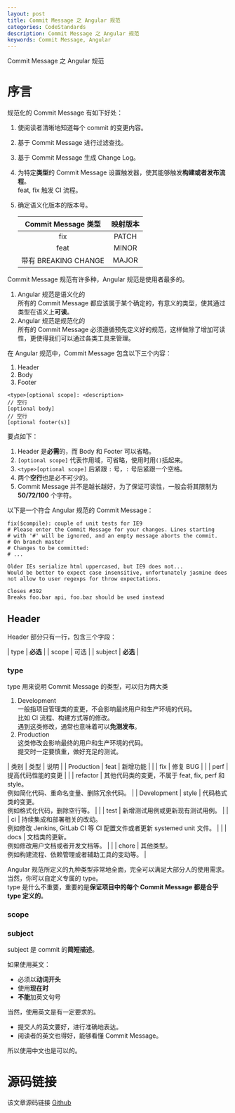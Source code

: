 ```yaml
---
layout: post
title: Commit Message 之 Angular 规范
categories: CodeStandards
description: Commit Message 之 Angular 规范
keywords: Commit Message, Angular
---
```


Commit Message 之 Angular 规范

# 序言

规范化的 Commit Message 有如下好处：<br>
1. 使阅读者清晰地知道每个 commit 的变更内容。
2. 基于 Commit Message 进行过滤查找。
3. 基于 Commit Message 生成 Change Log。
4. 为特定**类型**的 Commit Message 设置触发器，使其能够触发**构建或者发布流程**。<br>
	feat, fix 触发 CI 流程。
5. 确定语义化版本的版本号。

	| Commit Message 类型 | 映射版本 |
	| :--: | :--: |
	| fix | PATCH |
	| feat | MINOR |
	| 带有 BREAKING CHANGE | MAJOR |

Commit Message 规范有许多种，Angular 规范是使用者最多的。
1. Angular 规范是语义化的<br>
	所有的 Commit Message 都应该属于某个确定的，有意义的类型，使其通过类型在语义上**可读**。
2. Angular 规范是规范化的<br>
	所有的 Commit Message 必须遵循预先定义好的规范，这样做除了增加可读性，更使得我们可以通过各类工具来管理。

在 Angular 规范中，Commit Message 包含以下三个内容：
1. Header
2. Body
3. Footer

```
<type>[optional scope]: <description>
// 空行
[optional body]
// 空行
[optional footer(s)]
```

要点如下：
1. Header 是**必需**的，而 Body 和 Footer 可以省略。
2. `[optional scope]` 代表作用域，可省略，使用时用`()`括起来。
3. `<type>[optional scope]` 后紧跟 `:` 号，`:` 号后紧跟一个空格。
4. 两个**空行**也是必不可少的。
5. Commit Message 并不是越长越好，为了保证可读性，一般会将其限制为 **50/72/100** 个字符。

以下是一个符合 Angular 规范的 Commit Message：
```
fix($compile): couple of unit tests for IE9
# Please enter the Commit Message for your changes. Lines starting
# with '#' will be ignored, and an empty message aborts the commit.
# On branch master
# Changes to be committed:
# ...

Older IEs serialize html uppercased, but IE9 does not...
Would be better to expect case insensitive, unfortunately jasmine does
not allow to user regexps for throw expectations.

Closes #392
Breaks foo.bar api, foo.baz should be used instead
```

## Header
Header 部分只有一行，包含三个字段：

| type | **必选** |
| scope | 可选 |
| subject | **必选** |
	
### type
type 用来说明 Commit Message 的类型，可以归为两大类
1. Development<br>
	一般指项目管理类的变更，不会影响最终用户和生产环境的代码。<br>
	比如 CI 流程、构建方式等的修改。<br>
	遇到这类修改，通常也意味着可以**免测发布**。
2. Production<br>
	这类修改会影响最终的用户和生产环境的代码。<br>
	提交时一定要慎重，做好充足的测试。
	
| 类别 | 类型 | 说明 |
| Production | feat | 新增功能 |
|  | fix | 修复 BUG |
|  | perf | 提高代码性能的变更 |
|  | refactor | 其他代码类的变更，不属于 feat, fix, perf 和 style。<br>例如简化代码、重命名变量、删除冗余代码。 | 
| Development | style | 代码格式类的变更。<br>	例如格式化代码，删除空行等。 | 
|  | test | 新增测试用例或更新现有测试用例。 | 
|  | ci | 持续集成和部署相关的改动。<br>例如修改 Jenkins, GitLab CI 等 CI 配置文件或者更新 systemed unit 文件。 | 
|  | docs | 文档类的更新。<br>例如修改用户文档或者开发文档等。 | 
|  | chore | 其他类型。<br>例如构建流程、依赖管理或者辅助工具的变动等。 | 

Angular 规范所定义的九种类型非常地全面，完全可以满足大部分人的使用需求。<br>
当然，你可以自定义专属的 type。<br>
type 是什么不重要，重要的是**保证项目中的每个 Commit Message 都是合乎 type 定义的**。

### scope

### subject
subject 是 commit 的**简短描述**。

如果使用英文：
- 必须以**动词开头**
- 使用**现在时**
- **不能**加英文句号

当然，使用英文是有一定要求的。
- 提交人的英文要好，进行准确地表达。
- 阅读者的英文也得好，能够看懂 Commit Message。

所以使用中文也是可以的。

# 源码链接
该文章源码链接 [Github](url)